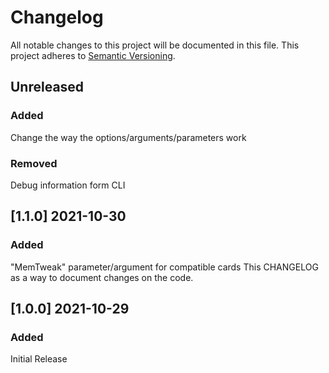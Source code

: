 # Changelog
All notable changes to this project will be documented in this file.
This project adheres to [Semantic Versioning](https://semver.org/).

## Unreleased
### Added
Change the way the options/arguments/parameters work
### Removed
Debug information form CLI

## [1.1.0] 2021-10-30
### Added
"MemTweak" parameter/argument for compatible cards
This CHANGELOG as a way to document changes on the code.


## [1.0.0] 2021-10-29
### Added
Initial Release